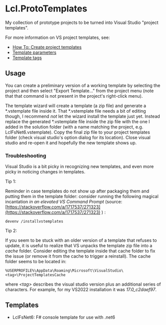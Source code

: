 # Lcl.ProtoTemplates
My collection of prototype projects to be turned into
Visual Studio "project templates".

For more information on VS project templates, see:
* [How To: Create project templates](https://docs.microsoft.com/en-us/visualstudio/ide/how-to-create-project-templates?view=vs-2022)
* [Template parameters](https://docs.microsoft.com/en-us/visualstudio/ide/template-parameters?view=vs-2022)
* [Template tags](https://docs.microsoft.com/en-us/visualstudio/ide/template-tags?view=vs-2022)


## Usage

You can create a preliminary version of a working template by selecting
the project and then select "Export Template..." from the project menu
(note that that command is not present in the project's right-click menu).

The template wizard will create a template (a zip file) and generate a
*.vstemplate file inside it. That *.vstemplate file needs a bit of editing
though, I recommend _not_ let the wizard install the template just yet.
Instead replace the generated *.vstemplate file inside the zip file with
the one I added in the solution folder (with a name matching the project,
e.g. LclFsNet6.vstemplate). Copy the final zip file to your project templates
folder (check visual studio's option dialog for its location).
Close visual studio and re-open it and hopefully the new template shows up.

### Troubleshooting

Visual Studio is a bit picky in recognizing new templates, and even more
picky in noticing changes in templates.

Tip 1:

Reminder in case templates do not show up after packaging them and
putting them in the template folder: consider running the following
magical incantation _in an elevated VS Command Prompt_ (source:
[https://stackoverflow.com/a/1717537/271323](https://stackoverflow.com/a/1717537/271323) ) :

    devenv /installvstemplates

Tip 2:

If you seem to be stuck with an older version of a template that refuses
to update, it is useful to realize that VS unpacks the template zip file
into a _cache_ folder. Consider editing the template inside that cache folder
to fix the issue (or remove it from the cache to trigger a reinstall).
The cache folder seems to be located in:

    %USERPROFILE%\AppData\Roaming\Microsoft\VisualStudio\<tag>\ProjectTemplatesCache

where _\<tag>_ describes the visual studio version plus an additional series of
characters. For example, for my VS2022 installation it was _17.0_c2daef97_.
 
## Templates
* LclFsNet6: F# console template for use with .net6
